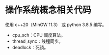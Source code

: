 # 操作系统概念相关代码

使用 c++20（MinGW 11.3） 或 python 3.8.5 编写。

- cpu_sch：CPU 调度算法。
- thread_sync：线程同步。
- deadlock：死锁。